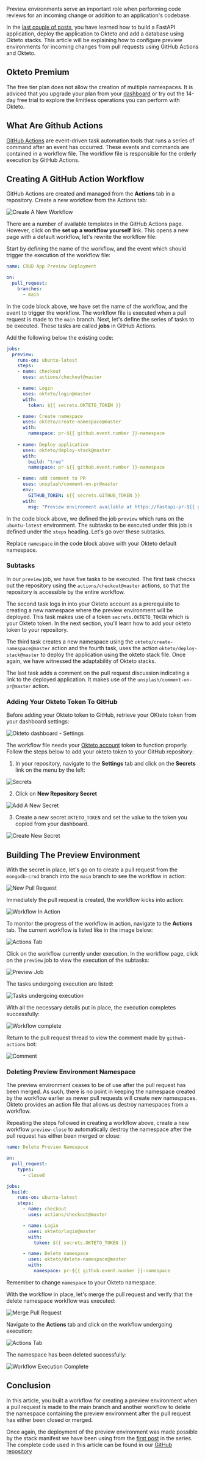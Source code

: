 Preview environments serve an important role when performing code reviews for an incoming change or addition to an application's codebase.

In the [last couple of posts](https://okteto.com/blog/tags/fastapi), you have learned how to build a FastAPI application, deploy the application to Okteto and add a database using Okteto stacks. This article will be explaining how to configure preview environments for incoming changes from pull requests using GitHub Actions and Okteto.

## Okteto Premium

The free tier plan does not allow the creation of multiple namespaces. It is adviced that you upgrade your plan from your [dashboard](https://cloud.okteto.com/#/settings/plans) or try out the 14-day free trial to explore the limitless operations you can perform with Okteto.

## What Are Github Actions

[GitHub Actions](https://docs.github.com/en/actions/learn-github-actions/introduction-to-github-actions) are event-driven task automation tools that runs a series of command after an event has occurred. These events and commands are contained in a workflow file. The workflow file is responsible for the orderly execution by GitHub Actions.


## Creating A GitHub Action Workflow

GitHub Actions are created and managed from the **Actions** tab in a repository. Create a new workflow from the Actions tab:

![Create A New Workflow](https://res.cloudinary.com/laisi/image/upload/v1615041975/emgx1lf6c9qe0snrxq9a.png)

There are a number of available templates in the GitHub Actions page. However, click on the **set up a workflow yourself** link. This opens a new page with a default workflow, let's rewrite the workflow file:

Start by defining the name of the workflow, and the event which should trigger the execution of the workflow file:

```yaml
name: CRUD App Preview Deployment

on: 
  pull_request:
    branches:
      - main

```

In the code block above, we have set the name of the workflow, and the event to trigger the workflow. The workflow file is executed when a pull request is made to the `main` branch. Next, let's define the series of tasks to be executed. These tasks are called **jobs** in GitHub Actions.

Add the following below the existing code:

```yaml
jobs:
  preview:
    runs-on: ubuntu-latest
    steps:
    - name: checkout
      uses: actions/checkout@master

    - name: Login
      uses: okteto/login@master
      with:
        token: ${{ secrets.OKTETO_TOKEN }}

    - name: Create namespace
      uses: okteto/create-namespace@master
      with:
        namespace: pr-${{ github.event.number }}-namespace
   
    - name: Deploy application
      uses: okteto/deploy-stack@master
      with:
        build: "true"
        namespace: pr-${{ github.event.number }}-namespace

    - name: add comment to PR
      uses: unsplash/comment-on-pr@master
      env:
        GITHUB_TOKEN: ${{ secrets.GITHUB_TOKEN }}
      with:
        msg: "Preview environment available at https://fastapi-pr-${{ github.event.number }}-namespace.cloud.okteto.net"  
```

In the code block above, we defined the job `preview` which runs on the `ubuntu-latest` environment. The subtasks to be executed under this job is defined under the `steps` heading. Let's go over these subtasks.

Replace `namespace` in the code block above with your Okteto default namespace.

### Subtasks

In our `preview` job, we have five tasks to be executed. The first task checks out the repository using the `actions/checkout@master` actions, so that the repository is accessible by the entire workflow. 

The second task logs in into your Okteto account as a prerequisite to creating a new namespace where the preview environment will be deployed. This task makes use of a token `secrets.OKTETO_TOKEN` which is your Okteto token. In the next section, you'll learn how to add your okteto token to your repository.

The third task creates a new namespace using the `okteto/create-namespace@master` action and the fourth task, uses the action `okteto/deploy-stack@master` to deploy the application using the okteto stack file. Once again, we have witnessed the adaptability of Okteto stacks.

The last task adds a comment on the pull request discussion indicating a link to the deployed application. It makes use of the `unsplash/comment-on-pr@master` action.

### Adding Your Okteto Token To GitHub

Before adding your Okteto token to GitHub, retrieve your OKteto token from your dashboard settings:

![Okteto dashboard - Settings](https://res.cloudinary.com/laisi/image/upload/v1615047658/pbkydburxszrz8hjgmgg.png)

The workflow file needs your [Okteto account](https://cloud.okteto.com) token to function properly. Follow the steps below to add your okteto token to your GitHub repository:

1. In your repository, navigate to the **Settings** tab and click on the **Secrets** link on the menu by the left:

![Secrets](https://res.cloudinary.com/laisi/image/upload/v1615045117/cskayu5fymd9pfkcnvvn.png)

2. Click on **New Repository Secret**

![Add A New Secret](https://res.cloudinary.com/laisi/image/upload/v1615045246/vvavcscqrww9dnxm6pyh.png)

3. Create a new secret `OKTETO_TOKEN` and set the value to the token you copied from your dashboard.

![Create New Secret](https://res.cloudinary.com/laisi/image/upload/v1615047981/pqfyim20zfw8gzoycwma.png)


## Building The Preview Environment

With the secret in place, let's go on to create a pull request from the `mongodb-crud` branch into the `main` branch to see the workflow in action:

![New Pull Request](https://res.cloudinary.com/laisi/image/upload/v1615049077/llf2krz4caqvfjcvcrx7.png)

Immediately the pull request is created, the workflow kicks into action:

![Workflow In Action](https://res.cloudinary.com/laisi/image/upload/v1615049480/ed3myn0hqtq0lg04rrnr.png)

To monitor the progress of the workflow in action, navigate to the **Actions** tab. The current workflow is listed like in the image below:

![Actions Tab](https://res.cloudinary.com/laisi/image/upload/v1615049702/ezywz076l9q0ml535doc.png)

Click on the workflow currently under execution. In the workflow page, click on the `preview` job to view the execution of the subtasks:

![Preview Job](https://res.cloudinary.com/laisi/image/upload/v1615049878/vrdlqon5qg5y1xfs3bqy.png)

The tasks undergoing execution are listed:

![Tasks undergoing execution](https://res.cloudinary.com/laisi/image/upload/v1615049920/d5u6ipcpajgwfjhxdy5x.png)

With all the necessary details put in place, the execution completes successfully:

![Workflow complete](https://res.cloudinary.com/laisi/image/upload/v1615050278/r1v2m4cihht4sxscqxit.png)

Return to the pull request thread to view the comment made by `github-actions` bot:

![Comment](https://res.cloudinary.com/laisi/image/upload/v1615051302/annyi2niixaeyloro1kk.png)

### Deleting Preview Environment Namespace

The preview environment ceases to be of use after the pull request has been merged. As such, there is no point in keeping the namespace created by the workflow earlier as newer pull requests will create new namespaces. Okteto provides an action file that allows us destroy namespaces from a workflow.

Repeating the steps followed in creating a workflow above, create a new workflow `preview-close` to automatically destroy the namespace after the pull request has either been merged or close:

```yaml
name: Delete Preview Namespace

on:
  pull_request:
    types:
      - closed

jobs:
  build:
    runs-on: ubuntu-latest
    steps:
      - name: checkout
        uses: actions/checkout@master

      - name: Login
        uses: okteto/login@master
        with:
          token: ${{ secrets.OKTETO_TOKEN }}

      - name: Delete namespace
        uses: okteto/delete-namespace@master
        with:
          namespace: pr-${{ github.event.number }}-namespace
```

Remember to change `namespace` to your Okteto namespace.

With the workflow in place, let's merge the pull request and verify that the delete namespace workflow was executed:

![Merge Pull Request](https://res.cloudinary.com/laisi/image/upload/v1615052185/zvflrb4o3xvcyhhh1q8w.png)

Navigate to the **Actions** tab and click on the workflow undergoing execution:

![Actions Tab](https://res.cloudinary.com/laisi/image/upload/v1615052200/disjxfoomldoc6l1aahm.png)

The namespace has been deleted successfully:

![Workflow Execution Complete](https://res.cloudinary.com/laisi/image/upload/v1615052635/doa7rgdjuyyf6fhzcerv.png)

## Conclusion

In this article, you built a workflow for creating a preview environment when a pull request is made to the main branch and another workflow to delete the namespace containing the preview environment after the pull request has either been closed or merged.

Once again, the deployment of the preview environment was made possible by the stack manifest we have been using from the [first post](https://okteto.com/blog/building-and-deploying-a-fastapi-app-in-okteto-cloud/) in the series. The complete code used in this article can be found in our [GitHub repository](https://github.com/okteto/fastapi-crud)